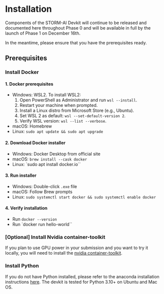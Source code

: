 # Installation

Components of the STORM-AI Devkit will continue to be released and documented here throughout Phase 0 and will be available in full by the launch of Phase 1 on December 16th.

In the meantime, please ensure that you have the prerequisites ready.

## Prerequisites

### Install Docker

#### 1. Docker prerequisites

- Windows: WSL2. To install WSL2:
    1. Open PowerShell as Administrator and run `wsl --install`.
    2. Restart your machine when prompted.
    3. Install a Linux distro from Microsoft Store (e.g., Ubuntu).
    4. Set WSL 2 as default: `wsl --set-default-version 2`.
    5. Verify WSL version: `wsl --list --verbose`.
- macOS: Homebrew
- Linux: `sudo apt update && sudo apt upgrade`

#### 2. Download Docker installer
- Windows: Docker Desktop from official site
- macOS: `brew install --cask docker`
- Linux: `sudo apt install docker.io``

#### 3. Run installer
- Windows: Double-click `.exe` file
- macOS: Follow Brew prompts
- Linux: `sudo systemctl start docker && sudo systemctl enable docker`

#### 4. Verify installation
- Run `docker --version`
- Run `docker run hello-world``

### [Optional] Install Nvidia container-toolkit
If you plan to use GPU power in your submission and you want to try it locally, you will need to install the [nvidia container-toolkit](https://docs.nvidia.com/datacenter/cloud-native/container-toolkit/install-guide.html).

### Install Python
If you do not have Python installed, please refer to the anaconda installation instructions [here](https://docs.anaconda.com/free/anaconda/install/index.html). The devkit is tested for Python 3.10+ on Ubuntu and Mac OS.


<!--
## Download the Devkit

Download the devkit using the terminal and move into the new folder named "2025-aichallenge-devkit" that was automatically created:
```
cd && git clone https://github.com/ARCLab-MIT/2025-aichallenge-devkit.git && cd 2025-aichallenge-devkit
```
The above command will download the files to your home directory. While you can change this to an arbitrary directory, the rest of our tutorials assume that you are using the home directory.


## Download the dataset
The challenge 

The challenge dataset can be downloaded from <a href="https://www.dropbox.com/scl/fo/jt5h1f82iycjb8elybmlz/h?rlkey=bjcmny486ddf7m0j7b9uok9ww&dl=0">here</a>. Please store the downloaded dataset into the `~/splid-devkit/dataset` folder. Description of the dataset is available on the [SPLID dataset page](https://splid-devkit.readthedocs.io/en/latest/dataset.html).

-->
